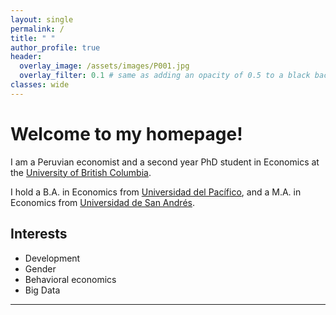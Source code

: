 ```yaml
---
layout: single
permalink: /
title: " "
author_profile: true
header:
  overlay_image: /assets/images/P001.jpg
  overlay_filter: 0.1 # same as adding an opacity of 0.5 to a black background
classes: wide
---
```


# Welcome to my homepage! #
I am a Peruvian economist and a second year PhD student in Economics at the [University of British Columbia](https://www.ubc.ca/).

I hold a B.A. in Economics from [Universidad del Pacífico](https://www.up.edu.pe/en/), and a M.A. in Economics from [Universidad de San Andrés](https://udesa.edu.ar/). 

## Interests ##
* Development 
* Gender
* Behavioral economics 
* Big Data

---